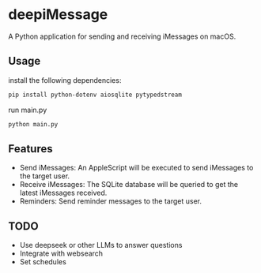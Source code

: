 # deepiMessage

A Python application for sending and receiving iMessages on macOS. 

## Usage

install the following dependencies:

```bash
pip install python-dotenv aiosqlite pytypedstream
```

run main.py

```bash
python main.py
```

## Features

- Send iMessages:
  An AppleScript will be executed to send iMessages to the target user.
- Receive iMessages:
  The SQLite database will be queried to get the latest iMessages received.
- Reminders:
  Send reminder messages to the target user.

## TODO

- Use deepseek or other LLMs to answer questions
- Integrate with websearch
- Set schedules
